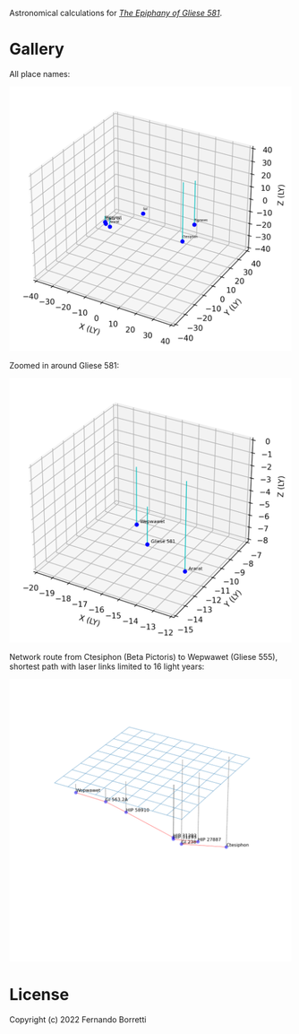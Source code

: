 Astronomical calculations for [_The Epiphany of Gliese 581_][eog581].

[eog581]: https://borretti.me/fiction/eog581

# Gallery

All place names:

![](images/place-names.png)

Zoomed in around Gliese 581:

![](images/gliese-581-environs.png)

Network route from Ctesiphon (Beta Pictoris) to Wepwawet (Gliese 555), shortest
path with laser links limited to 16 light years:

![](route.png)

# License

Copyright (c) 2022 Fernando Borretti
